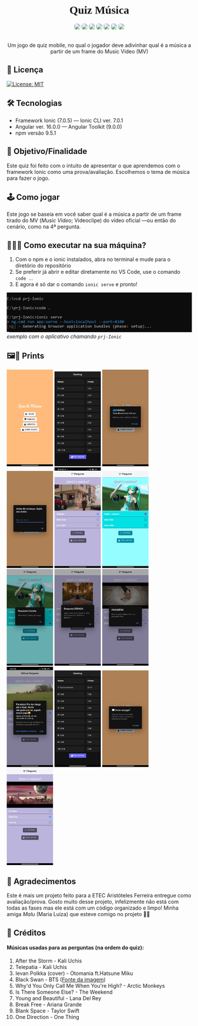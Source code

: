 
<link rel="preconnect" href="https://fonts.googleapis.com">
<link rel="preconnect" href="https://fonts.gstatic.com" crossorigin>
<link href="https://fonts.googleapis.com/css2?family=Pacifico&display=swap" rel="stylesheet">

<style>
    .title{
        text-align: center;
        font-family: 'Pacifico', cursive;
        font-size: 30px;
    }
    
    #bagdes img{
        border-radius: 5px;
    }

    #prints img{
        display: inline-grid;
        max-width: 25%;
    }


</style>

<h1 class='title'> Quiz Música </h1>
<div style='text-align: center' id='bagdes'>

<img src="https://img.shields.io/badge/Ionic-%233880FF.svg?style=for-the-badge&logo=Ionic&logoColor=white">
<img src="https://img.shields.io/badge/Angular-DD0031?style=for-the-badge&logo=angular&logoColor=white">
<img src="https://img.shields.io/badge/NPM-43853D?style=for-the-badge&logo=npm&logoColor=white">

<img src="	https://img.shields.io/badge/HTML5-E34F26?style=for-the-badge&logo=html5&logoColor=white">
<img src="https://img.shields.io/badge/Sass-CC6699?style=for-the-badge&logo=sass&logoColor=white">
<img src="https://img.shields.io/badge/Typescript-%233880FF.svg?style=for-the-badge&logo=Typescript&logoColor=white">

<img src="https://img.shields.io/badge/Feito%20com%20%E2%9D%A4-CCC2FF">
<br><br>
<p>Um jogo de quiz mobile, no qual o jogador deve adivinhar qual é a música a partir de um frame do Music Video (MV)</p>
</div>

## 📃 Licença
[![License: MIT](https://img.shields.io/badge/License-MIT-yellow.svg)](https://opensource.org/licenses/MIT)

##  🛠️ Tecnologias

 - Framework Ionic (7.0.5) — Ionic CLI ver. 7.0.1
 - Angular ver. 16.0.0 — Angular Toolkit (9.0.0)
 - npm versão 9.5.1

## 🎯  Objetivo/Finalidade

Este quiz foi feito com o intuito de apresentar o que aprendemos com o framework Ionic como uma prova/avaliação. Escolhemos o tema de música para fazer o jogo.

## 🕹 Como jogar
Este jogo se baseia em você saber qual é a música a partir de um frame tirado do MV (*Music Video*; Videoclipe) do vídeo oficial —ou então do cenário, como na 4ª pergunta.

## 👨🏾‍💻 Como executar na sua máquina?
1. Com o npm e o ionic instalados, abra no terminal e mude para o diretório do repositório
2. Se preferir já abrir e editar diretamente no VS Code, use o comando `code .`.
3. E agora é só dar o comando `ionic serve` e pronto!

![imagem instalação projeto](.imagesReadme/print_code_ionic_serve.png)
*exemplo com o aplicativo chamando `prj-Ionic`*

## 🖼️📱 Prints
<div id='prints'>
<img src='.imagesReadme/screenshots/print_01.jpg'>
<img src='.imagesReadme/screenshots/print_02.jpg'>
<img src='.imagesReadme/screenshots/print_03.jpg'>
<img src='.imagesReadme/screenshots/print_04.jpg'>
<img src='.imagesReadme/screenshots/print_05.jpg'>
<img src='.imagesReadme/screenshots/print_06.jpg'>
<img src='.imagesReadme/screenshots/print_07.jpg'>
<img src='.imagesReadme/screenshots/print_08.jpg'>
<img src='.imagesReadme/screenshots/print_09.jpg'>
<img src='.imagesReadme/screenshots/print_10.jpg'>
<img src='.imagesReadme/screenshots/print_11.jpg'>
<img src='.imagesReadme/screenshots/print_12.jpg'>
<img src='.imagesReadme/screenshots/print_13.jpg'>
</div>

## 💝 Agradecimentos
Este é mais um projeto feito para a ETEC Aristóteles Ferreira entregue como avaliação/prova. Gosto muito desse projeto, infelizmente não está com todas as fases mas ele está com um código organizado e limpo!
Minha amiga *Malu* (Maria Luiza) que esteve comigo no projeto 🫶🏽	

## 👥 Créditos

#### Músicas usadas para as perguntas (na ordem do quiz):
1. After the Storm - Kali Uchis    
2. Telepatia - Kali Uchis
3. Ievan Polkka (cover) - Otomania ft.Hatsune Miku  
4. Black Swan - BTS ([Fonte da imagem](https://encrypted-tbn0.gstatic.com/images?q=tbn:ANd9GcR0c0sNU9EcHCILYsMzwnKAu6Zdqv8qDOLtAeC4axwT5oXwNodaKFciD5V7uro543G9oB8&usqp=CAU))
5. Why'd You Only Call Me When You're High? - Arctic Monkeys
6. Is There Someone Else? - The Weekend
7. Young and Beautiful - Lana Del Rey 
8. Break Free - Ariana Grande
9. Blank Space - Taylor Swift
10. One Direction - One Thing



